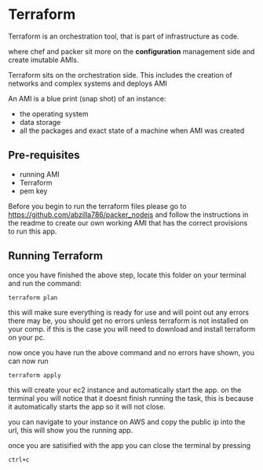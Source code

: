 # Terraform

Terraform is an orchestration tool, that is part of infrastructure as code.

where chef and packer sit more on the **configuration** management side and create imutable AMIs.

Terraform sits on the orchestration side. This includes the  creation of networks and complex systems and deploys AMI

An AMI is a blue print (snap shot) of an instance:
- the operating system
- data storage
- all the packages and exact state of a machine when AMI was created

## Pre-requisites
- running AMI
- Terraform
- pem key

Before you begin to run the terraform files please go to https://github.com/abzilla786/packer_nodejs and follow the instructions in the readme to create our own working AMI that has the correct provisions to run this app.

## Running Terraform
once you have finished the above step, locate this folder on your terminal and run the command:

```
terraform plan
```

this will make sure everything is ready for use and will point out any errors there may be, you should get no errors unless terraform is not installed on your comp. if this is the case you will need to download and install terraform on your pc.

now once you have run the above command and no errors have shown, you can now run
```
terraform apply
```

this will create your ec2 instance and automatically start the app. on the terminal you will notice that it doesnt finish running the task, this is because it automatically starts the app so it will not close.

you can navigate to your instance on AWS and copy the public ip into the url, this will show you the running app.

once you are satisified with the app you can close the terminal by pressing
```
ctrl+c

```
